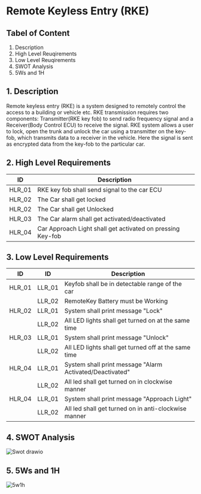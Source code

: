 # Remote Keyless Entry (RKE)

## Tabel of Content
  1. Description
  2. High Level Reuqirements
  3. Low Level Reuqirements
  4. SWOT Analysis
  5. 5Ws and 1H
  
## 1. Description

Remote keyless entry (RKE) is a system designed to remotely control the access to a building or vehicle etc. RKE transmission requires two components: Transmitter(RKE key fob) to send radio frequency signal and a Receiver(Body Control ECU) to receive the signal. RKE system allows a user to lock, open the trunk and unlock the car using a transmitter on the key-fob, which transmits data to a receiver in the vehicle. Here the signal is sent as encrypted data from the key-fob to the particular car.

## 2. High Level Requirements
|ID|Description|
|------|------|
|HLR_01|RKE key fob shall send signal to the car ECU |
|HLR_02|The Car shall get locked |
|HLR_02|The Car shall get Unlocked |
|HLR_03|The Car alarm shall get activated/deactivated |
|HLR_04|Car Approach Light shall get activated on pressing Key-fob |

## 3. Low Level Requirements
|ID|ID|Description|
|------|------|------|
|HLR_01|LLR_01|Keyfob shall be in detectable range of the car|
||LLR_02|RemoteKey Battery must be Working |
|HLR_02|LLR_01|System shall print message "Lock" |       
||LLR_02|All LED lights shall get turned on at the same time|
|HLR_03|LLR_01|System shall print message "Unlock"|              
||LLR_02|All LED lights shall get turned off at the same time|
|HLR_04|LLR_01|System shall print message "Alarm Activated/Deactivated"|              
||LLR_02|All led shall get turned on in clockwise manner|
|HLR_04|LLR_01|System shall print message "Approach Light"|              
||LLR_02|All led shall get turned on in anti-clockwise manner|

## 4. SWOT Analysis

![Swot drawio](https://user-images.githubusercontent.com/98897973/157901474-c4081d54-c116-48b1-ae5c-fe8af0500f3f.png)

## 5. 5Ws and 1H
![5w1h](https://user-images.githubusercontent.com/98897973/157901806-e178260d-a9fc-4721-85b3-9963bb6515d6.png)








